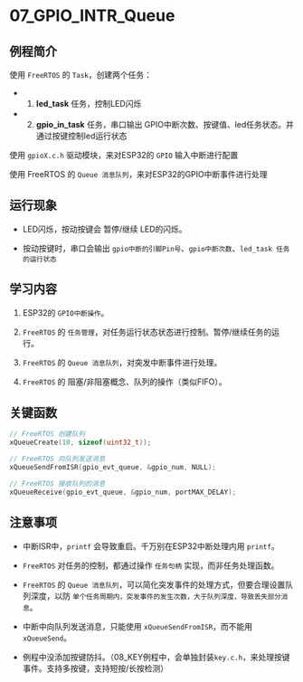 # 07_GPIO_INTR_Queue

## 例程简介

使用 `FreeRTOS` 的 `Task`，创建两个任务：

- 1. **led_task** 任务，控制LED闪烁

- 2. **gpio_in_task**  任务，串口输出 GPIO中断次数、按键值、led任务状态。并通过按键控制led运行状态

使用 `gpioX.c.h` 驱动模块，来对ESP32的 `GPIO` 输入中断进行配置

使用 FreeRTOS 的 `Queue 消息队列`，来对ESP32的GPIO中断事件进行处理


## 运行现象

- LED闪烁，按动按键会 暂停/继续 LED的闪烁。

- 按动按键时，串口会输出 `gpio中断的引脚Pin号`、`gpio中断次数`、`led_task 任务的运行状态`


## 学习内容

1. ESP32的 `GPIO中断操作`。

2. `FreeRTOS` 的 `任务管理`，对任务运行状态状态进行控制。暂停/继续任务的运行。

3. `FreeRTOS` 的 `Queue 消息队列`，对突发中断事件进行处理。

4. `FreeRTOS` 的 阻塞/非阻塞概念、队列的操作（类似FIFO）。


## 关键函数

```c
// FreeRTOS 创建队列
xQueueCreate(10, sizeof(uint32_t));

// FreeRTOS 向队列发送消息
xQueueSendFromISR(gpio_evt_queue, &gpio_num, NULL);

// FreeRTOS 接收队列的消息
xQueueReceive(gpio_evt_queue, &gpio_num, portMAX_DELAY);
```


## 注意事项

- 中断ISR中，`printf` 会导致重启。千万别在ESP32中断处理内用 `printf`。

- `FreeRTOS` 对任务的控制，都通过操作 `任务句柄` 实现，而非任务处理函数。

- `FreeRTOS` 的 `Queue 消息队列`，可以简化突发事件的处理方式，但要合理设置队列深度，以防 `单个任务周期内，突发事件的发生次数，大于队列深度，导致丢失部分消息`。

- 中断中向队列发送消息，只能使用 `xQueueSendFromISR`，而不能用 `xQueueSend`。

- 例程中没添加按键防抖。（08_KEY例程中，会单独封装`key.c.h`，来处理按键事件。支持多按键，支持短按/长按检测）